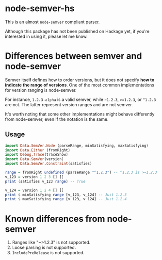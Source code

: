 # node-semver-hs
This is an almost `node-semver` compliant parser.

Although this package has not been published on Hackage yet, if you're interested in using it, please let me know.

# Differences between semver and node-semver
Semver itself defines how to order versions, but it does not specify **how to indicate the range of versions**. One of the most common implementations for version ranging is node-semver.

For instance, `1.2.3-alpha` is a valid semver, while `~1.2.3`, `>=1.2.3`, or `^1.2.3` are not. The latter represent version ranges and are not semver.

It's worth noting that some other implementations might behave differently from node-semver, even if the notation is the same.

## Usage

```haskell
import Data.SemVer.Node (parseRange, minSatisfying, maxSatisfying)
import Data.Either (fromRight)
import Debug.Trace(traceShow)
import Data.SemVer(version)
import Data.SemVer.Constraint(satisfies)

range = fromRight undefined (parseRange "^1.2.3") -- ^1.2.3 is >=1.2.3 <2.0.0-0
v_123 = version 1 2 3 [] [] 
print (satisfies v_123 range) -- True

v_124 = version 1 2 4 [] []
print $ minSatisfying range [v_123, v_124] -- Just 1.2.3
print $ maxSatisfying range [v_123, v_124] -- Just 1.2.4
```

# Known differences from node-semver

1. Ranges like "~>1.2.3" is not supported.
2. Loose parsing is not supported.
3. `IncludePreRelease` is not supported.